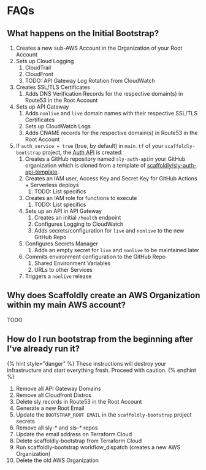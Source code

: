 # FAQs

## What happens on the Initial Bootstrap? <a id="aws-org"></a>

1. Creates a new sub-AWS Account in the Organization of your Root Account
2. Sets up Cloud Logging
   1. CloudTrail
   2. CloudFront
   3. TODO: API Gateway Log Rotation from CloudWatch
3. Creates SSL/TLS Certificates
   1. Adds DNS Verification Records for the respective domain\(s\) in Route53 in the Root Account
4. Sets up API Gateway
   1. Adds `nonlive` and `live` domain names with their respective SSL/TLS Certificates
   2. Sets up CloudWatch Logs
   3. Adds CNAME records for the respective domain\(s\) in Route53 in the Root Account
5. If `auth_service = true` \(true, by default\) in `main.tf` of your `scaffoldly-bootstrap` project, the [Auth API](../backends/auth-api/) is created:
   1. Creates a GitHub repository named `sly-auth-api`in your GitHub organization which is cloned from a template of [scaffoldly/sly-auth-api-template](https://github.com/scaffoldly/sly-auth-api-template).
   2. Creates an IAM user, Access Key and Secret Key for GitHub Actions + Serverless deploys
      1. TODO: List specifics
   3. Creates an IAM role for functions to execute
      1. TODO: List specifics
   4. Sets up an API in API Gateway
      1. Creates an initial `/health` endpoint
      2. Configures Logging to CloudWatch
      3. Adds secrets/configuration for `live` and `nonlive` to the new GitHub Repo
   5. Configures Secrets Manager
      1. Adds an empty secret for `live` and `nonlive` to be maintained later
   6. Commits environment configuration to the GitHub Repo
      1. Shared Environment Variables
      2. URLs to other Services
   7. Triggers a `nonlive` release

## Why does Scaffoldly create an AWS Organization within my main AWS account? <a id="aws-org"></a>

TODO

## How do I run bootstrap from the beginning after I've already run it?

{% hint style="danger" %}
These instructions will destroy your infrastructure and start everything fresh. Proceed with caution.
{% endhint %}

1. Remove all API Gateway Domains
2. Remove all Cloudfront Distros
3. Delete sly records in Route53 in the Root Account
4. Generate a new Root Email
5. Update the `BOOTSTRAP_ROOT EMAIL` in the `scaffoldly-bootstrap` project secrets
6. Remove all sly-\* and sls-\* repos
7. Update the email address on Terraform Cloud
8. Delete scaffoldly-bootstrap from Terraform Cloud 
9. Run scaffoldly-bootstrap workflow\_dispatch \(creates a new AWS Organization\)
10. Delete the old AWS Organization



